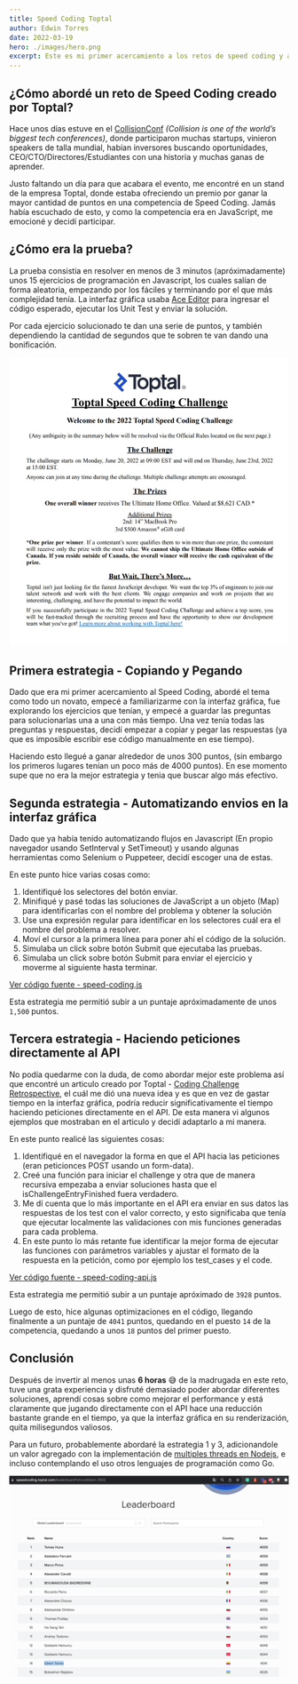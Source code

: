 ```yaml
---
title: Speed Coding Toptal
author: Edwin Torres
date: 2022-03-19
hero: ./images/hero.png
excerpt: Este es mi primer acercamiento a los retos de speed coding y acá cuento ¿cómo abordé los problemas del Speed Coding creado por Toptal en el CollisionConf?.
---
```

## ¿Cómo abordé un reto de Speed Coding creado por Toptal?

Hace unos días estuve en el [CollisionConf](https://collisionconf.com/) *(Collision is one of the world’s biggest tech conferences)*, donde participaron muchas startups, vinieron speakers de talla mundial, habían inversores buscando oportunidades, CEO/CTO/Directores/Estudiantes con una historia y muchas ganas de aprender.

Justo faltando un día para que acabara el evento, me encontré en un stand de la empresa Toptal, donde estaba ofreciendo un premio por ganar la mayor cantidad de puntos en una competencia de Speed Coding. Jamás había escuchado de esto, y como la competencia era en JavaScript, me emocioné y decidí participar.

## ¿Cómo era la prueba?

La prueba consistia en resolver en menos de 3 minutos (apróximadamente) unos 15 ejercicios de programación en Javascript, los cuales salían de forma aleatoria, empezando por los fáciles y terminando por el que más complejidad tenía. La interfaz gráfica usaba [Ace Editor](https://ace.c9.io/)  para ingresar el código esperado, ejecutar los Unit Test y enviar la solución.

Por cada ejercicio solucionado te dan una serie de puntos, y también dependiendo la cantidad de segundos que te sobren te van dando una bonificación.

![Toptal Speed Coding Rules](./images/toptal-speed-coding.jpeg)

## Primera estrategia - Copiando y Pegando


Dado que era mi primer acercamiento al Speed Coding, abordé el tema como todo un novato, empecé a familiarizarme con la interfaz gráfica, fue explorando los ejercicios que tenían, y empecé a guardar las preguntas para solucionarlas una a una con más tiempo.  Una vez tenía todas las preguntas y respuestas, decidí empezar a copiar y pegar las respuestas (ya que es imposible escribir ese código manualmente en ese tiempo). 

Haciendo esto llegué a ganar alrededor de unos 300 puntos, (sin embargo los primeros lugares tenían un poco más de 4000 puntos). En ese momento supe que no era la mejor estrategia y tenia que buscar algo más efectivo.


## Segunda estrategia - Automatizando envios en la interfaz gráfica


Dado que ya había tenido automatizando flujos en Javascript (En propio navegador usando SetInterval y SetTimeout) y usando algunas herramientas como Selenium o Puppeteer, decidí escoger una de estas.

En este punto hice varias cosas como:
1. Identifiqué los selectores del botón enviar.
2. Minifiqué y pasé todas las soluciones de JavaScript a un objeto (Map) para identificarlas con el nombre del problema y obtener la solución
3. Use una expresión regular para identificar en los selectores cuál era el nombre del problema a resolver.
4. Moví el cursor a la primera línea para poner ahí el código de la solución.
5. Simulaba un click sobre botón Submit que ejecutaba las pruebas.
6. Simulaba un click sobre botón Submit para enviar el ejercicio y moverme al siguiente hasta terminar.

[Ver código fuente - speed-coding.js](https://github.com/codesandtags/speed-coding/blob/main/src/toptal/speed-coding.js)

Esta estrategia me permitió subir a un puntaje apróximadamente de unos `1,500` puntos.


## Tercera estrategia - Haciendo peticiones directamente al API


No podía quedarme con la duda, de como abordar mejor este problema así que encontré un articulo creado por Toptal - [Coding Challenge Retrospective](https://www.toptal.com/javascript/coding-challenge-retrospective), el cuál me dió una nueva idea y es que en vez de gastar tiempo en la interfaz gráfica, podría reducir significativamente el tiempo haciendo peticiones directamente en el API. De esta manera vi algunos ejemplos que mostraban en el articulo y decidí adaptarlo a mi manera.

En este punto realicé las siguientes cosas:
1. Identifiqué en el navegador la forma en que el API hacia las peticiones (eran peticionces POST usando un form-data).
2. Creé una función para iniciar el challenge y otra que de manera recursiva empezaba a enviar soluciones hasta que el isChallengeEntryFinished fuera verdadero.
3. Me dí cuenta que lo más importante en el API era enviar en sus datos las respuestas de los test con el valor correcto, y esto significaba que tenía que ejecutar localmente las validaciones con mis funciones generadas para cada problema.
4. En este punto lo más retante fue identificar la mejor forma de ejecutar las funciones con parámetros variables y ajustar el formato de la respuesta en la petición, como por ejemplo los test_cases y el code.

[Ver código fuente - speed-coding-api.js](https://github.com/codesandtags/speed-coding/blob/main/src/toptal/speed-coding-api.js)

Esta estrategia me permitió subir a un puntaje apróximado de  `3928` puntos.

Luego de esto, hice algunas optimizaciones en el código, llegando finalmente a un puntaje de `4041` puntos, quedando en el puesto `14` de la competencia, quedando a unos `18` puntos del primer puesto.


## Conclusión

Después de invertir al menos unas **6 horas** 😅 de la madrugada en este reto, tuve una grata experiencia y disfruté demasiado poder abordar diferentes soluciones, aprendí cosas sobre como mejorar el performance y está claramente que jugando directamente con el API hace una reducción bastante grande en el tiempo, ya que la interfaz gráfica en su renderización, quita milisegundos valiosos.

Para un futuro, probablemente abordaré la estrategia 1 y 3, adicionandole un valor agregado con la implementación de [multiples threads en Nodejs](https://www.geeksforgeeks.org/how-to-handle-child-threads-in-node-js/), e incluso contemplando el uso otros lenguajes de programación como Go. 

![Leaderboard](./images/leaderboard.png)